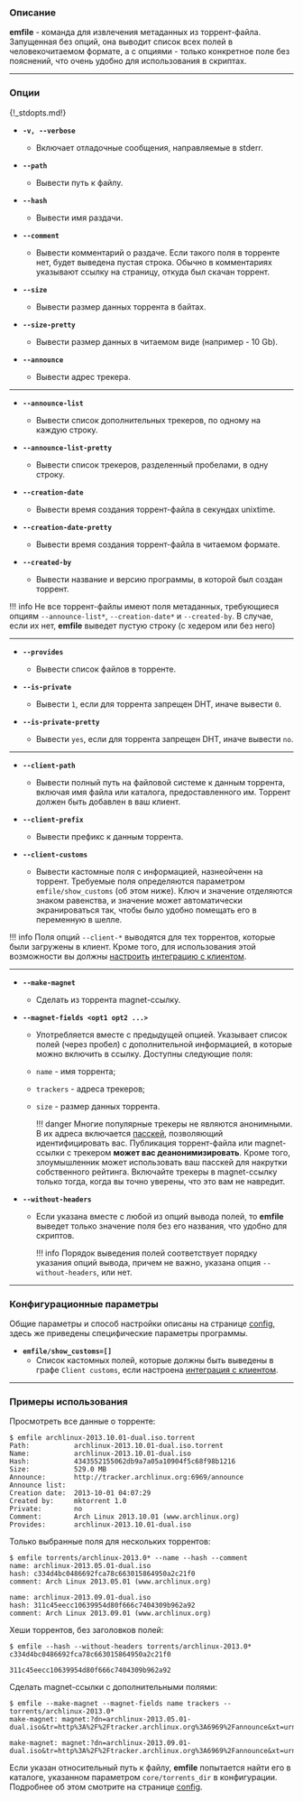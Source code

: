 ### Описание

**emfile** - команда для извлечения метаданных из торрент-файла. Запущенная без опций, она выводит список всех полей в человекочитаемом формате, а с опциями - только конкретное поле без пояснений, что очень удобно для использования в скриптах.

***

### Опции

{!_stdopts.md!}

* **`-v, --verbose`**
    * Включает отладочные сообщения, направляемые в stderr.

* **`--path`**
    * Вывести путь к файлу.

* **`--hash`**
    * Вывести имя раздачи.

* **`--comment`**
    * Вывести комментарий о раздаче. Если такого поля в торренте нет, будет выведена пустая строка. Обычно в комментариях указывают ссылку на страницу, откуда был скачан торрент.

* **`--size`**
    * Вывести размер данных торрента в байтах.

* **`--size-pretty`**
    * Вывести размер данных в читаемом виде (например - 10 Gb).

* **`--announce`**
    * Вывести адрес трекера.

***

* **`--announce-list`**
    * Вывести список дополнительных трекеров, по одному на каждую строку.

* **`--announce-list-pretty`**
    * Вывести список трекеров, разделенный пробелами, в одну строку.

* **`--creation-date`**
    * Вывести время создания торрент-файла в секундах unixtime.

* **`--creation-date-pretty`**
    * Вывести время создания торрент-файла в читаемом формате.

* **`--created-by`**
    * Вывести название и версию программы, в которой был создан торрент.

!!! info
    Не все торрент-файлы имеют поля метаданных, требующиеся опциям `--announce-list*`, `--creation-date*` и `--created-by`. В случае, если их нет, **emfile** выведет пустую строку (с хедером или без него)

***

* **`--provides`**
    * Вывести список файлов в торренте.

* **`--is-private`**
    * Вывести `1`, если для торрента запрещен DHT, иначе вывести `0`.

* **`--is-private-pretty`**
    * Вывести `yes`, если для торрента запрещен DHT, иначе вывести `no`.

***

* **`--client-path`**
    * Вывести полный путь на файловой системе к данным торрента, включая имя файла или каталога, предоставленного им. Торрент должен быть добавлен в ваш клиент.

* **`--client-prefix`**
    * Вывести префикс к данным торрента.

* **`--client-customs`**
    * Вывести кастомные поля с информацией, назнеойченн на торрент. Требуемые поля определяются параметром `emfile/show_customs` (об этом ниже). Ключ и значение отделяются знаком равенства, и значение может автоматически экранироваться так, чтобы было удобно помещать его в переменную в шелле.


!!! info
    Поля опций `--client-*` выводятся для тех торрентов, которые были загружены в клиент. Кроме того, для использования этой возможности вы должны [настроить](config) [интеграцию с клиентом](clients).


***

* **`--make-magnet`**
    * Сделать из торрента magnet-ссылку.

* **`--magnet-fields <opt1 opt2 ...>`**
    * Употребляется вместе с предыдущей опцией. Указывает список полей (через пробел) с дополнительной информацией, в которые можно включить в ссылку. Доступны следующие поля:
    * `name` - имя торрента;
    * `trackers` - адреса трекеров;
    * `size` - размер данных торрента.

        !!! danger
            Многие популярные трекеры не являются анонимными. В их адреса включается [пасскей](http://rutracker.org/forum/viewtopic.php?t=3396341), позволяющий идентифицировать вас. Публикация торрент-файла или magnet-ссылки с трекером **может вас деанонимизировать**. Кроме того, злоумышленник может использовать ваш пасскей для накрутки собственного рейтинга. Включайте трекеры в magnet-ссылку только тогда, когда вы точно уверены, что это вам не навредит.

* **`--without-headers`**
    * Если указана вместе с любой из опций вывода полей, то **emfile** выведет только значение поля без его названия, что удобно для скриптов.

        !!! info
            Порядок выведения полей соответствует порядку указания опций вывода, причем не важно, указана опция `--without-headers`, или нет.


***
### Конфигурационные параметры

Общие параметры и способ настройки описаны на странице [config](config), здесь же приведены специфические параметры программы.

* **`emfile/show_customs=[]`**
    * Список кастомных полей, которые должны быть выведены в графе `Client customs`, если настроена [интеграция с клиентом](clients).


***
### Примеры использования

Просмотреть все данные о торренте:

```
$ emfile archlinux-2013.10.01-dual.iso.torrent
Path:           archlinux-2013.10.01-dual.iso.torrent
Name:           archlinux-2013.10.01-dual.iso
Hash:           4343552155062db9a7a05a10904f5c68f98b1216
Size:           529.0 MB
Announce:       http://tracker.archlinux.org:6969/announce
Announce list:
Creation date:  2013-10-01 04:07:29
Created by:     mktorrent 1.0
Private:        no
Comment:        Arch Linux 2013.10.01 (www.archlinux.org)
Provides:       archlinux-2013.10.01-dual.iso
```

Только выбранные поля для нескольких торрентов:

```
$ emfile torrents/archlinux-2013.0* --name --hash --comment
name: archlinux-2013.05.01-dual.iso
hash: c334d4bc0486692fca78c663015864950a2c21f0
comment: Arch Linux 2013.05.01 (www.archlinux.org)

name: archlinux-2013.09.01-dual.iso
hash: 311c45eecc10639954d80f666c7404309b962a92
comment: Arch Linux 2013.09.01 (www.archlinux.org)
```

Хеши торрентов, без заголовков полей:

```
$ emfile --hash --without-headers torrents/archlinux-2013.0*
c334d4bc0486692fca78c663015864950a2c21f0

311c45eecc10639954d80f666c7404309b962a92
```

Сделать magnet-ссылки с дополнительными полями:

```
$ emfile --make-magnet --magnet-fields name trackers -- torrents/archlinux-2013.0*
make-magnet: magnet:?dn=archlinux-2013.05.01-dual.iso&tr=http%3A%2F%2Ftracker.archlinux.org%3A6969%2Fannounce&xt=urn%3Abtih%3AYM2NJPAEQZUS7STYYZRQCWDESUFCYIPQ

make-magnet: magnet:?dn=archlinux-2013.09.01-dual.iso&tr=http%3A%2F%2Ftracker.archlinux.org%3A6969%2Fannounce&xt=urn%3Abtih%3AGEOEL3WMCBRZSVGYB5TGY5AEGCNZMKUS
```

Если указан относительный путь к файлу, **emfile** попытается найти его в каталоге, указанном параметром `core/torrents_dir` в конфигурации. Подробнее об этом смотрите на странице [config](config).
